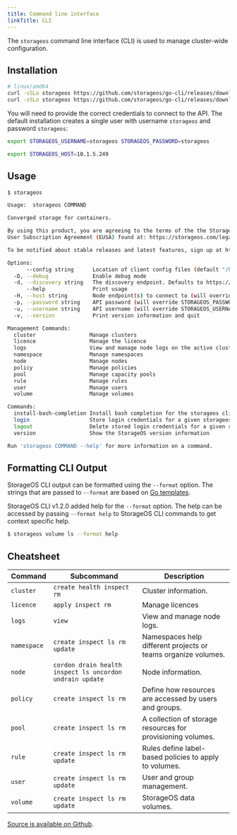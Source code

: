 ```yaml
---
title: Command line interface
linkTitle: CLI
---
```



The `storageos` command line interface (CLI) is used to manage cluster-wide
configuration.

## Installation

```bash
# linux/amd64
curl -sSLo storageos https://github.com/storageos/go-cli/releases/download/{{ site.latest_cli_version }}/storageos_linux_amd64 && chmod +x storageos && sudo mv storageos /usr/local/bin/
curl -sSLo storageos https://github.com/storageos/go-cli/releases/download/{{ site.latest_cli_version }}/storageos_darwin_amd64 && chmod +x storageos && sudo mv storageos /usr/local/bin/
```


You will need to provide the correct credentials to connect to the API. The
default installation creates a single user with username `storageos` and
password `storageos`:

```bash
export STORAGEOS_USERNAME=storageos STORAGEOS_PASSWORD=storageos

export STORAGEOS_HOST=10.1.5.249
```

## Usage

```bash
$ storageos

Usage:	storageos COMMAND

Converged storage for containers.

By using this product, you are agreeing to the terms of the the StorageOS Ltd. End
User Subscription Agreement (EUSA) found at: https://storageos.com/legal/#eusa

To be notified about stable releases and latest features, sign up at https://my.storageos.com.

Options:
      --config string      Location of client config files (default "/home/$USER/.storageos")
  -D, --debug              Enable debug mode
  -d, --discovery string   The discovery endpoint. Defaults to https://discovery.storageos.cloud (will override STORAGEOS_DISCOVERY env variable value)
      --help               Print usage
  -H, --host string        Node endpoint(s) to connect to (will override STORAGEOS_HOST env variable value)
  -p, --password string    API password (will override STORAGEOS_PASSWORD env variable value)
  -u, --username string    API username (will override STORAGEOS_USERNAME env variable value)
  -v, --version            Print version information and quit

Management Commands:
  cluster                 Manage clusters
  licence                 Manage the licence
  logs                    View and manage node logs on the active cluster
  namespace               Manage namespaces
  node                    Manage nodes
  policy                  Manage policies
  pool                    Manage capacity pools
  rule                    Manage rules
  user                    Manage users
  volume                  Manage volumes

Commands:
  install-bash-completion Install bash completion for the storageos cli
  login                   Store login credentials for a given storageos host
  logout                  Delete stored login credentials for a given storageos host
  version                 Show the StorageOS version information

Run 'storageos COMMAND --help' for more information on a command.
```

## Formatting CLI Output

StorageOS CLI output can be formatted using the `--format` option. The strings
that are passed to `--format` are based on [Go
templates](https://golang.org/pkg/text/template/).

StorageOS CLI v1.2.0 added help for the `--format` option. The help can be
accessed by passing `--format help` to StorageOS CLI commands to get context
specific help.

```bash
$ storageos volume ls --format help
```

## Cheatsheet

| Command       | Subcommand                                               | Description                                                      |
| ------------- | -------------------------------                          | ---------------------------------------------------------------- |
| `cluster`     | `create health inspect rm`                               | Cluster information.                                             |
| `licence`     | `apply inspect rm`                                       | Manage licences                                                  |
| `logs`        | `view`                                                   | View and manage node logs.                                       |
| `namespace`   | `create inspect ls rm update`                            | Namespaces help different projects or teams organize volumes.    |
| `node`        | `cordon drain health inspect ls uncordon undrain update` | Node information.                                                |
| `policy`      | `create inspect ls rm`                                   | Define how resources are accessed by users and groups.           |
| `pool`        | `create inspect ls rm`                                   | A collection of storage resources for provisioning volumes.      |
| `rule`        | `create inspect ls rm update`                            | Rules define label-based policies to apply to volumes.           |
| `user`        | `create inspect ls rm update`                            | User and group management.                                       |
| `volume`      | `create inspect ls rm update`                            | StorageOS data volumes.                                          |

[Source is available on Github](https://github.com/storageos/go-cli).
